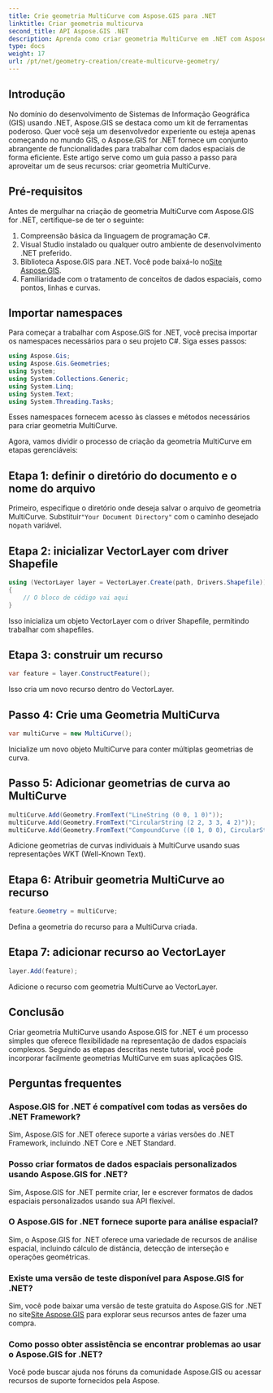 ```yaml
---
title: Crie geometria MultiCurve com Aspose.GIS para .NET
linktitle: Criar geometria multicurva
second_title: API Aspose.GIS .NET
description: Aprenda como criar geometria MultiCurve em .NET com Aspose.GIS para representação e análise eficiente de dados espaciais.
type: docs
weight: 17
url: /pt/net/geometry-creation/create-multicurve-geometry/
---
```

## Introdução
No domínio do desenvolvimento de Sistemas de Informação Geográfica (GIS) usando .NET, Aspose.GIS se destaca como um kit de ferramentas poderoso. Quer você seja um desenvolvedor experiente ou esteja apenas começando no mundo GIS, o Aspose.GIS for .NET fornece um conjunto abrangente de funcionalidades para trabalhar com dados espaciais de forma eficiente. Este artigo serve como um guia passo a passo para aproveitar um de seus recursos: criar geometria MultiCurve.
## Pré-requisitos
Antes de mergulhar na criação de geometria MultiCurve com Aspose.GIS for .NET, certifique-se de ter o seguinte:
1. Compreensão básica da linguagem de programação C#.
2. Visual Studio instalado ou qualquer outro ambiente de desenvolvimento .NET preferido.
3.  Biblioteca Aspose.GIS para .NET. Você pode baixá-lo no[Site Aspose.GIS](https://releases.aspose.com/gis/net/).
4. Familiaridade com o tratamento de conceitos de dados espaciais, como pontos, linhas e curvas.

## Importar namespaces
Para começar a trabalhar com Aspose.GIS for .NET, você precisa importar os namespaces necessários para o seu projeto C#. Siga esses passos:

```csharp
using Aspose.Gis;
using Aspose.Gis.Geometries;
using System;
using System.Collections.Generic;
using System.Linq;
using System.Text;
using System.Threading.Tasks;
```
Esses namespaces fornecem acesso às classes e métodos necessários para criar geometria MultiCurve.

Agora, vamos dividir o processo de criação da geometria MultiCurve em etapas gerenciáveis:
## Etapa 1: definir o diretório do documento e o nome do arquivo
 Primeiro, especifique o diretório onde deseja salvar o arquivo de geometria MultiCurve. Substituir`"Your Document Directory"` com o caminho desejado no`path` variável.
## Etapa 2: inicializar VectorLayer com driver Shapefile
```csharp
using (VectorLayer layer = VectorLayer.Create(path, Drivers.Shapefile))
{
    // O bloco de código vai aqui
}
```
Isso inicializa um objeto VectorLayer com o driver Shapefile, permitindo trabalhar com shapefiles.
## Etapa 3: construir um recurso
```csharp
var feature = layer.ConstructFeature();
```
Isso cria um novo recurso dentro do VectorLayer.
## Passo 4: Crie uma Geometria MultiCurva
```csharp
var multiCurve = new MultiCurve();
```
Inicialize um novo objeto MultiCurve para conter múltiplas geometrias de curva.
## Passo 5: Adicionar geometrias de curva ao MultiCurve
```csharp
multiCurve.Add(Geometry.FromText("LineString (0 0, 1 0)"));
multiCurve.Add(Geometry.FromText("CircularString (2 2, 3 3, 4 2)"));
multiCurve.Add(Geometry.FromText("CompoundCurve ((0 1, 0 0), CircularString (0 0, 3 3, 6 0))"));
```
Adicione geometrias de curvas individuais à MultiCurve usando suas representações WKT (Well-Known Text).
## Etapa 6: Atribuir geometria MultiCurve ao recurso
```csharp
feature.Geometry = multiCurve;
```
Defina a geometria do recurso para a MultiCurva criada.
## Etapa 7: adicionar recurso ao VectorLayer
```csharp
layer.Add(feature);
```
Adicione o recurso com geometria MultiCurve ao VectorLayer.

## Conclusão
Criar geometria MultiCurve usando Aspose.GIS for .NET é um processo simples que oferece flexibilidade na representação de dados espaciais complexos. Seguindo as etapas descritas neste tutorial, você pode incorporar facilmente geometrias MultiCurve em suas aplicações GIS.
## Perguntas frequentes
### Aspose.GIS for .NET é compatível com todas as versões do .NET Framework?
Sim, Aspose.GIS for .NET oferece suporte a várias versões do .NET Framework, incluindo .NET Core e .NET Standard.
### Posso criar formatos de dados espaciais personalizados usando Aspose.GIS for .NET?
Sim, Aspose.GIS for .NET permite criar, ler e escrever formatos de dados espaciais personalizados usando sua API flexível.
### O Aspose.GIS for .NET fornece suporte para análise espacial?
Sim, o Aspose.GIS for .NET oferece uma variedade de recursos de análise espacial, incluindo cálculo de distância, detecção de interseção e operações geométricas.
### Existe uma versão de teste disponível para Aspose.GIS for .NET?
Sim, você pode baixar uma versão de teste gratuita do Aspose.GIS for .NET no site[Site Aspose.GIS](https://releases.aspose.com/gis/net/) para explorar seus recursos antes de fazer uma compra.
### Como posso obter assistência se encontrar problemas ao usar o Aspose.GIS for .NET?
Você pode buscar ajuda nos fóruns da comunidade Aspose.GIS ou acessar recursos de suporte fornecidos pela Aspose.
